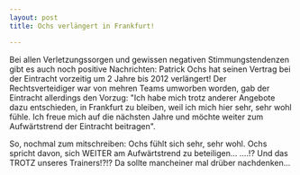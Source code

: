 ```yaml
---
layout: post
title: Ochs verlängert in Frankfurt!

---
```


Bei allen Verletzungssorgen und gewissen negativen Stimmungstendenzen gibt es auch noch positive Nachrichten: Patrick Ochs hat seinen Vertrag bei der Eintracht vorzeitig um 2 Jahre bis 2012 verlängert! Der Rechtsverteidiger war von mehren Teams umworben worden, gab der Eintracht allerdings den Vorzug: "Ich habe mich trotz anderer Angebote dazu entschieden, in Frankfurt zu bleiben, weil ich mich hier sehr, sehr wohl fühle. Ich freue mich auf die nächsten Jahre und möchte weiter zum Aufwärtstrend der Eintracht beitragen".

So, nochmal zum mitschreiben: Ochs fühlt sich sehr, sehr wohl. Ochs spricht davon, sich WEITER am Aufwärtstrend zu beteiligen... ....!? Und das TROTZ unseres Trainers!?!? Da sollte mancheiner mal drüber nachdenken...
